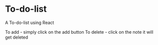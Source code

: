 # To-do-list
A To-do-list using React

 To add - simply click on the add button
 To delete - click on the note it will get deleted 
